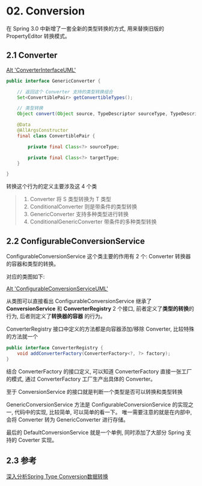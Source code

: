 # 02. Conversion 

在 Spring 3.0 中新增了一套全新的类型转换的方式, 用来替换旧版的 PropertyEditor 转换模式。


## 2.1 Converter

[Alt 'ConverterInterfaceUML'](https://github.com/PictureRespository/Java/blob/main/Spring/Environment/ConverterInterfaceUML.png?raw=true)

```java
public interface GenericConverter {

    // 返回这个 Converter 支持的类型转换组合
    Set<ConvertiblePair> getConvertibleTypes();

    // 类型转换
	Object convert(Object source, TypeDescriptor sourceType, TypeDescriptor targetType);

    @Data
    @AllArgsConstructor
	final class ConvertiblePair {

		private final Class<?> sourceType;

		private final Class<?> targetType;
    }

}
```

转换这个行为的定义主要涉及这 4 个类  
>1. Converter 将 S 类型转换为 T 类型
>2. ConditionalConverter 则是带条件的类型转换
>3. GenericConverter 支持多种类型进行转换
>4. ConditionalGenericConverter 带条件的多种类型转换


## 2.2 ConfigurableConversionService

ConfigurableConversionService 这个类主要的作用有 2 个: Converter 转换器的容器和类型的转换。

对应的类图如下:  

[Alt 'ConfigurableConversionServiceUML'](https://github.com/PictureRespository/Java/blob/main/Spring/Environment/ConfigurableConversionServiceUML.png?raw=true)

从类图可以直接看出 ConfigurableConversionService 继承了 **ConversionService** 和 **ConverterRegistry** 2 个接口, 前者定义了**类型的转换**的行为, 后者则定义了**转换器的容器** 的行为。

ConverterRegistry 接口中定义的方法都是向容器添加/移除 Converter, 比较特殊的方法就一个 

```java
public interface ConverterRegistry {
    void addConverterFactory(ConverterFactory<?, ?> factory);
}
```

结合 ConverterFactory 的接口定义, 可以知道 ConverterFactory 直接一张工厂的模式, 通过 ConverterFactory 工厂生产出具体的 Converter。

至于 ConversionService 的接口就是判断一个类型是否可以转换和类型转换


GenericConversionService 方法是 ConfigurableConversionService 的实现之一, 代码中的实现, 比较简单, 可以简单的看一下。 唯一需要注意的就是在内部中, 会将 Converter 转为 GenericConverter 进行存储。

最后的 DefaultConversionService 就是一个单例, 同时添加了大部分 Spring 支持的 Coverter 实现。


## 2.3 参考

[深入分析Spring Type Conversion数据转换](https://cloud.tencent.com/developer/article/1334243)






